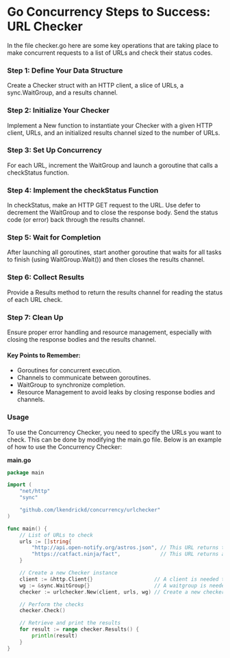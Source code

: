 # Go Concurrency Steps to Success: URL Checker

In the file checker.go here are some key operations that are taking place to make concurrent requests to a list of URLs and check their status codes.

### Step 1: Define Your Data Structure
Create a Checker struct with an HTTP client, a slice of URLs, a sync.WaitGroup, and a results channel.

### Step 2: Initialize Your Checker
Implement a New function to instantiate your Checker with a given HTTP client, URLs, and an initialized results channel sized to the number of URLs.

### Step 3: Set Up Concurrency
For each URL, increment the WaitGroup and launch a goroutine that calls a checkStatus function.

### Step 4: Implement the checkStatus Function
In checkStatus, make an HTTP GET request to the URL.
Use defer to decrement the WaitGroup and to close the response body.
Send the status code (or error) back through the results channel.

### Step 5: Wait for Completion
After launching all goroutines, start another goroutine that waits for all tasks to finish (using WaitGroup.Wait()) and then closes the results channel.

### Step 6: Collect Results
Provide a Results method to return the results channel for reading the status of each URL check.

### Step 7: Clean Up
Ensure proper error handling and resource management, especially with closing the response bodies and the results channel.

#### Key Points to Remember:
- Goroutines for concurrent execution.
- Channels to communicate between goroutines.
- WaitGroup to synchronize completion.
- Resource Management to avoid leaks by closing response bodies and channels.

### Usage

To use the Concurrency Checker, you need to specify the URLs you want to check.
This can be done by modifying the main.go file.
Below is an example of how to use the Concurrency Checker:

**main.go**

```go
package main

import (
	"net/http"
	"sync"

	"github.com/lkendrickd/concurrency/urlchecker"
)

func main() {
	// List of URLs to check
	urls := []string{
		"http://api.open-notify.org/astros.json", // This URL returns the number of astronauts currently in space.
		"https://catfact.ninja/fact",             // This URL returns a random cat fact.
	}

	// Create a new Checker instance
	client := &http.Client{}                    // A client is needed to call the URLs
	wg := &sync.WaitGroup{}                     // A waitgroup is needed to wait for all goroutines to finish
	checker := urlchecker.New(client, urls, wg) // Create a new checker instance

	// Perform the checks
	checker.Check()

	// Retrieve and print the results
	for result := range checker.Results() {
		println(result)
	}
}
```
